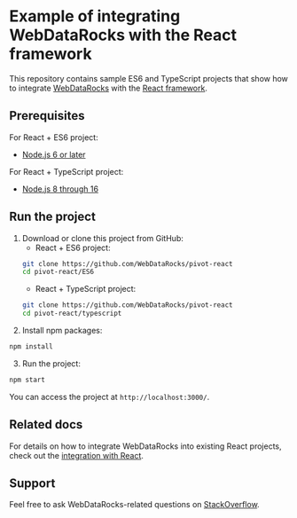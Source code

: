 # Example of integrating WebDataRocks with the React framework

This repository contains sample ES6 and TypeScript projects that show how to integrate [WebDataRocks](https://www.webdatarocks.com/) with the [React framework](https://react.dev/).

## Prerequisites

For React + ES6 project:
- [Node.js 6 or later](https://nodejs.org/en/)

For React + TypeScript project:
- [Node.js 8 through 16](https://nodejs.org/en/)


## Run the project

1. Download or clone this project from GitHub:
    - React + ES6 project:
    ```bash
    git clone https://github.com/WebDataRocks/pivot-react
    cd pivot-react/ES6
    ```
    - React + TypeScript project: 
    ```bash
    git clone https://github.com/WebDataRocks/pivot-react
    cd pivot-react/typescript
    ```
2. Install npm packages:
```bash
npm install
```
3. Run the project:
```bash
npm start
```
You can access the project at `http://localhost:3000/`.

## Related docs

For details on how to integrate WebDataRocks into existing React projects, check out the [integration with React](https://www.webdatarocks.com/doc/integration-with-react/).

## Support

Feel free to ask WebDataRocks-related questions on [StackOverflow](https://stackoverflow.com/questions/tagged/webdatarocks).
